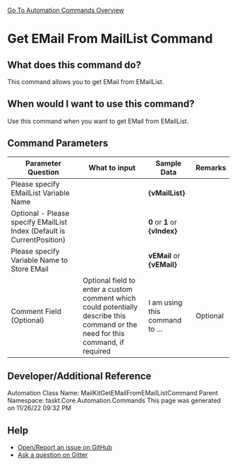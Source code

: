 <!--TITLE: Get EMail From MailList Command -->
<!-- SUBTITLE: a command in the EMail Commands group. -->
[Go To Automation Commands Overview](/automation-commands.md)


# Get EMail From MailList Command


## What does this command do?
This command allows you to get EMail from EMailList.


## When would I want to use this command?
Use this command when you want to get EMail from EMailList.


## Command Parameters
| Parameter Question   	| What to input  	|  Sample Data 	| Remarks  	|
| ---                    | ---               | ---           | ---       |
|Please specify EMailList Variable Name||**{vMailList}**||
|Optional - Please specify EMailList Index (Default is CurrentPosition)||**0** or **1** or **{vIndex}**||
|Please specify Variable Name to Store EMail||**vEMail** or **{vEMail}**||
|Comment Field (Optional)|Optional field to enter a custom comment which could potentially describe this command or the need for this command, if required|I am using this command to ...|Optional|










## Developer/Additional Reference
Automation Class Name: MailKitGetEMailFromEMailListCommand
Parent Namespace: taskt.Core.Automation.Commands
This page was generated on 11/26/22 09:32 PM


## Help
- [Open/Report an issue on GitHub](https://github.com/rcktrncn/taskt/issues/new)
- [Ask a question on Gitter](https://gitter.im/taskt-rpa/Lobby)
